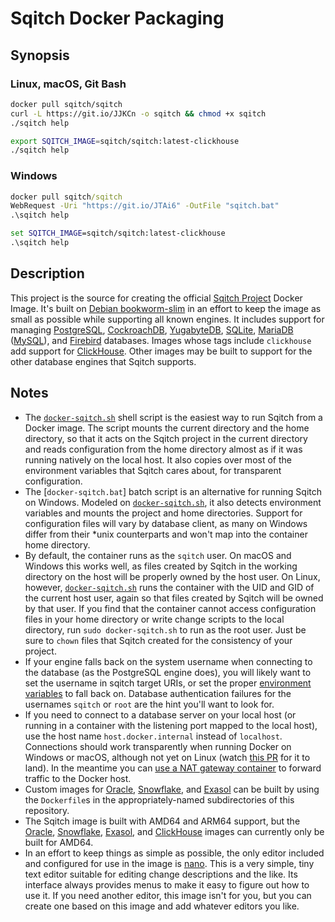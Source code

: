 Sqitch Docker Packaging
=======================

Synopsis
--------

### Linux, macOS, Git Bash

```sh
docker pull sqitch/sqitch
curl -L https://git.io/JJKCn -o sqitch && chmod +x sqitch
./sqitch help

export SQITCH_IMAGE=sqitch/sqitch:latest-clickhouse
./sqitch help
```

### Windows

```bat
docker pull sqitch/sqitch
WebRequest -Uri "https://git.io/JTAi6" -OutFile "sqitch.bat"
.\sqitch help

set SQITCH_IMAGE=sqitch/sqitch:latest-clickhouse
.\sqitch help
```

Description
-----------

This project is the source for creating the official [Sqitch Project] Docker
Image. It's built on [Debian bookworm-slim] in an effort to keep the image as
small as possible while supporting all known engines. It includes support for
managing [PostgreSQL], [CockroachDB], [YugabyteDB], [SQLite], [MariaDB]
([MySQL]), and [Firebird] databases. Images whose tags include `clickhouse`
add support for [ClickHouse]. Other images may be built to support for the
other database engines that Sqitch supports.

Notes
-----

*   The [`docker-sqitch.sh`] shell script is the easiest way to run Sqitch from
    a Docker image. The script mounts the current directory and the home
    directory, so that it acts on the Sqitch project in the current directory
    and reads configuration from the home directory almost as if it was running
    natively on the local host. It also copies over most of the environment
    variables that Sqitch cares about, for transparent configuration.
*   The [`docker-sqitch.bat`] batch script is an alternative for running Sqitch
    on Windows. Modeled on [`docker-sqitch.sh`], it also detects environment
    variables and mounts the project and home directories. Support for
    configuration files will vary by database client, as many on Windows
    differ from their *unix counterparts and won't map into the container home
    directory.
*   By default, the container runs as the `sqitch` user. On macOS and Windows
    this works well, as files created by Sqitch in the working directory on the
    host will be properly owned by the host user. On Linux, however,
    [`docker-sqitch.sh`] runs the container with the UID and GID of the current
    host user, again so that files created by Sqitch will be owned by that user.
    If you find that the container cannot access configuration files in your
    home directory or write change scripts to the local directory, run
    `sudo docker-sqitch.sh` to run as the root user. Just be sure to `chown`
    files that Sqitch created for the consistency of your project.
*   If your engine falls back on the system username when connecting to the
    database (as the PostgreSQL engine does), you will likely want to set the
    username in sqitch target URIs, or set the proper [environment variables] to
    fall back on. Database authentication failures for the usernames `sqitch` or
    `root` are the hint you'll want to look for.
*   If you need to connect to a database server on your local host (or running
    in a container with the listening port mapped to the local host), use the
    host name `host.docker.internal` instead of `localhost`. Connections should
    work transparently when running Docker on Windows or macOS, although not yet
    on Linux (watch [this PR](https://github.com/docker/libnetwork/pull/2348)
    for it to land). In the meantime you can [use a NAT gateway
    container](https://github.com/qoomon/docker-host) to forward traffic to the
    Docker host.
*   Custom images for [Oracle], [Snowflake], and [Exasol] can be built by
    using the `Dockerfile`s in the appropriately-named subdirectories of this
    repository.
*   The Sqitch image is built with AMD64 and ARM64 support, but the [Oracle],
    [Snowflake], [Exasol], and [ClickHouse] images can currently only be
    built for AMD64.
*   In an effort to keep things as simple as possible, the only editor included
    and configured for use in the image is [nano]. This is a very simple, tiny
    text editor suitable for editing change descriptions and the like. Its
    interface always provides menus to make it easy to figure out how to use it.
    If you need another editor, this image isn't for you, but you can create
    one based on this image and add whatever editors you like.

  [Sqitch Project]: https://sqitch.org
  [Debian bookworm-slim]: https://hub.docker.com/_/debian/tags?name=bookworm-slim
  [PostgreSQL]: https://postgresql.org
  [YugabyteDB]: https://www.yugabyte.com/yugabytedb/
  [CockroachDB]: https://www.cockroachlabs.com/product/
  [SQLite]: https://sqlite.org/
  [MariaDB]: https://mariadb.com/
  [MySQL]: https://mysql.com/
  [Firebird]: https://www.firebirdsql.org
  [`docker-sqitch.sh`]: https://git.io/JJKCn
  [environment variables]: http://metacpan.org/pod/sqitch-environment
  [Oracle]: https://www.oracle.com/database/
  [Snowflake]: https://www.snowflake.com
  [Exasol]: https://www.exasol.com/
  [ClickHouse]: https://clickhouse.com/clickhouse
  [nano]: https://www.nano-editor.org/
